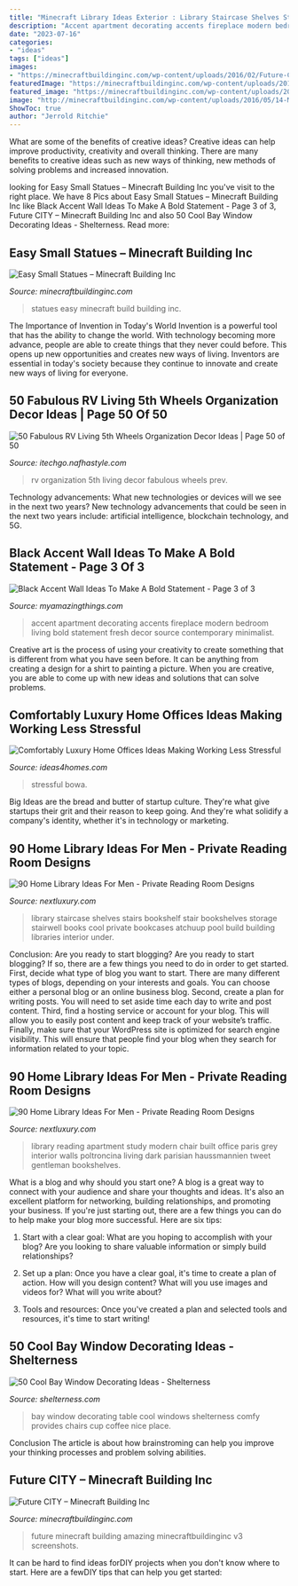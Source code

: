 ```yaml
---
title: "Minecraft Library Ideas Exterior : Library Staircase Shelves Stairs Bookshelf Stair Bookshelves Storage Stairwell Books Cool Private Bookcases Atchuup Pool Build Building Libraries Interior Under"
description: "Accent apartment decorating accents fireplace modern bedroom living bold statement fresh decor source contemporary minimalist"
date: "2023-07-16"
categories:
- "ideas"
tags: ["ideas"]
images:
- "https://minecraftbuildinginc.com/wp-content/uploads/2016/02/Future-CITY.jpg"
featuredImage: "https://minecraftbuildinginc.com/wp-content/uploads/2016/02/Future-CITY.jpg"
featured_image: "https://minecraftbuildinginc.com/wp-content/uploads/2016/02/Future-CITY.jpg"
image: "http://minecraftbuildinginc.com/wp-content/uploads/2016/05/14-Minecraft-small-statues-for-worlds-easy-to-build.jpg"
ShowToc: true
author: "Jerrold Ritchie"
---
```



What are some of the benefits of creative ideas?
Creative ideas can help improve productivity, creativity and overall thinking. There are many benefits to creative ideas such as new ways of thinking, new methods of solving problems and increased innovation.

	

		
looking for Easy Small Statues – Minecraft Building Inc you've visit to the right place. We have 8 Pics about Easy Small Statues – Minecraft Building Inc like Black Accent Wall Ideas To Make A Bold Statement - Page 3 of 3, Future CITY – Minecraft Building Inc and also 50 Cool Bay Window Decorating Ideas - Shelterness. Read more:
		
    
## Easy Small Statues – Minecraft Building Inc

<img loading=lazy src="http://minecraftbuildinginc.com/wp-content/uploads/2016/05/14-Minecraft-small-statues-for-worlds-easy-to-build.jpg" onerror="this.onerror=null;this.src='https://tse2.mm.bing.net/th?id=OIP.f3oEej2jY4ge9-lYsaZYQwHaD7&amp;pid=15.1';" alt="Easy Small Statues – Minecraft Building Inc">

_Source: minecraftbuildinginc.com_

>statues easy minecraft build building inc. 

	

The Importance of Invention in Today's World
Invention is a powerful tool that has the ability to change the world. With technology becoming more advance, people are able to create things that they never could before. This opens up new opportunities and creates new ways of living. Inventors are essential in today's society because they continue to innovate and create new ways of living for everyone.

    
## 50 Fabulous RV Living 5th Wheels Organization Decor Ideas | Page 50 Of 50

<img loading=lazy src="http://itechgo.com/wp-content/uploads/2018/05/Fabulous-RV-Living-5th-Wheels-Organization-Decor-Ideas-50.jpg" onerror="this.onerror=null;this.src='https://tse2.mm.bing.net/th?id=OIP.PhmIN4QdoYy4uhTwGuW-twHaJ4&amp;pid=15.1';" alt="50 Fabulous RV Living 5th Wheels Organization Decor Ideas | Page 50 of 50">

_Source: itechgo.nafhastyle.com_

>rv organization 5th living decor fabulous wheels prev. 

	

Technology advancements: What new technologies or devices will we see in the next two years?
New technology advancements that could be seen in the next two years include: artificial intelligence, blockchain technology, and 5G.

    
## Black Accent Wall Ideas To Make A Bold Statement - Page 3 Of 3

<img loading=lazy src="https://myamazingthings.com/wp-content/uploads/2018/02/black-accent-wall-11-.jpg" onerror="this.onerror=null;this.src='https://tse3.mm.bing.net/th?id=OIP.i6tpq8nB-QMfWv_t4-VzQAHaJ_&amp;pid=15.1';" alt="Black Accent Wall Ideas To Make A Bold Statement - Page 3 of 3">

_Source: myamazingthings.com_

>accent apartment decorating accents fireplace modern bedroom living bold statement fresh decor source contemporary minimalist. 

	

Creative art is the process of using your creativity to create something that is different from what you have seen before. It can be anything from creating a design for a shirt to painting a picture. When you are creative, you are able to come up with new ideas and solutions that can solve problems.

    
## Comfortably Luxury Home Offices Ideas Making Working Less Stressful

<img loading=lazy src="https://www.ideas4homes.com/wp-content/uploads/2015/08/Sensational-Oak-Wall-and-Hardwood-Flooring-for-Luxury-Home-Offices-Ideas-with-Wide-Desk.jpg" onerror="this.onerror=null;this.src='https://tse4.mm.bing.net/th?id=OIP.ZiUjqCnb__iKMxoU0tH06QHaE6&amp;pid=15.1';" alt="Comfortably Luxury Home Offices Ideas Making Working Less Stressful">

_Source: ideas4homes.com_

>stressful bowa. 

	

Big Ideas are the bread and butter of startup culture. They're what give startups their grit and their reason to keep going. And they're what solidify a company's identity, whether it's in technology or marketing.

    
## 90 Home Library Ideas For Men - Private Reading Room Designs

<img loading=lazy src="http://nextluxury.com/wp-content/uploads/home-library-bookcases-running-alongside-stairs.jpg" onerror="this.onerror=null;this.src='https://tse1.mm.bing.net/th?id=OIP.oaKF8ngMPl78qXqJny2k-gHaLH&amp;pid=15.1';" alt="90 Home Library Ideas For Men - Private Reading Room Designs">

_Source: nextluxury.com_

>library staircase shelves stairs bookshelf stair bookshelves storage stairwell books cool private bookcases atchuup pool build building libraries interior under. 

	

Conclusion: Are you ready to start blogging?
Are you ready to start blogging? If so, there are a few things you need to do in order to get started. First, decide what type of blog you want to start. There are many different types of blogs, depending on your interests and goals. You can choose either a personal blog or an online business blog. Second, create a plan for writing posts. You will need to set aside time each day to write and post content. Third, find a hosting service or account for your blog. This will allow you to easily post content and keep track of your website’s traffic. Finally, make sure that your WordPress site is optimized for search engine visibility. This will ensure that people find your blog when they search for information related to your topic.

    
## 90 Home Library Ideas For Men - Private Reading Room Designs

<img loading=lazy src="http://nextluxury.com/wp-content/uploads/small-home-library-room-with-red-chair.jpg" onerror="this.onerror=null;this.src='https://tse3.mm.bing.net/th?id=OIP.5uNi-udJqvY2zEB79a10gQHaLG&amp;pid=15.1';" alt="90 Home Library Ideas For Men - Private Reading Room Designs">

_Source: nextluxury.com_

>library reading apartment study modern chair built office paris grey interior walls poltroncina living dark parisian haussmannien tweet gentleman bookshelves. 

	

What is a blog and why should you start one?
A blog is a great way to connect with your audience and share your thoughts and ideas. It's also an excellent platform for networking, building relationships, and promoting your business. If you're just starting out, there are a few things you can do to help make your blog more successful. Here are six tips:
1. Start with a clear goal: What are you hoping to accomplish with your blog? Are you looking to share valuable information or simply build relationships?

2. Set up a plan: Once you have a clear goal, it's time to create a plan of action. How will you design content? What will you use images and videos for? What will you write about?

3. Tools and resources: Once you've created a plan and selected tools and resources, it's time to start writing!

    
## 50 Cool Bay Window Decorating Ideas - Shelterness

<img loading=lazy src="https://i.shelterness.com/bay-window-decorating-ideas-2.jpeg" onerror="this.onerror=null;this.src='https://tse1.mm.bing.net/th?id=OIP.ZAZsWES9ZnzzMKBNYmwesQHaJ4&amp;pid=15.1';" alt="50 Cool Bay Window Decorating Ideas - Shelterness">

_Source: shelterness.com_

>bay window decorating table cool windows shelterness comfy provides chairs cup coffee nice place. 

	

Conclusion
The article is about how brainstroming can help you improve your thinking processes and problem solving abilities.

    
## Future CITY – Minecraft Building Inc

<img loading=lazy src="https://minecraftbuildinginc.com/wp-content/uploads/2016/02/Future-CITY.jpg" onerror="this.onerror=null;this.src='https://tse4.mm.bing.net/th?id=OIP.yZypMNYkfcXoB40H6VedBgHaEK&amp;pid=15.1';" alt="Future CITY – Minecraft Building Inc">

_Source: minecraftbuildinginc.com_

>future minecraft building amazing minecraftbuildinginc v3 screenshots. 

	

It can be hard to find ideas forDIY projects when you don't know where to start. Here are a fewDIY tips that can help you get started: 


